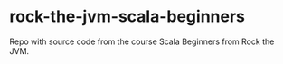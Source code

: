 # rock-the-jvm-scala-beginners
Repo with source code from the course Scala Beginners from Rock the JVM.
